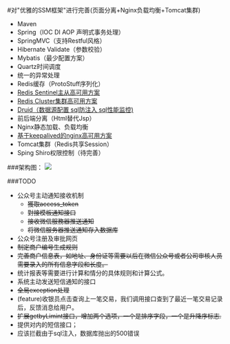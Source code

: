 #对"优雅的SSM框架"进行完善(页面分离+Nginx负载均衡+Tomcat集群)
- Maven
- Spring（IOC DI AOP 声明式事务处理） 
- SpringMVC（支持Restful风格）
- Hibernate Validate（参数校验）
- Mybatis（最少配置方案）
- Quartz时间调度
- 统一的异常处理
- Redis缓存（ProtoStuff序列化）
- [Redis Sentinel主从高可用方案](http://wosyingjun.iteye.com/blog/2289593)
- [Redis Cluster集群高可用方案](http://wosyingjun.iteye.com/blog/2289220)
- [Druid（数据源配置 sql防注入 sql性能监控)](http://wosyingjun.iteye.com/blog/2306139)
- 前后端分离（Html替代Jsp）  
- Nginx静态加载、负载均衡
- [基于keepalived的nginx高可用方案](http://wosyingjun.iteye.com/blog/2313147) 
- Tomcat集群（Redis共享Session）
- Sping Shiro权限控制（待完善）

###架构图：
![](http://i.imgur.com/xf0UsI7.png)

###TODO
- 公众号主动通知接收机制
    - ~~獲取access_token~~
    - ~~對接模板通知接口~~
    - ~~接收微信服務器推送通知~~
    - ~~将微信服务器推送通知存入数据库~~
- 公众号注册及审批网页
- ~~制定商户编号生成规则~~
- ~~完善商户信息表，如地址、身份证等需要以后在微信公众号或者公司审核人员需要录入的所有信息字段和长度。~~
- 统计报表等需要进行计算和情分的具体规则和计算公式。
- 系统主动发送短信通知的接口
- ~~全局exception处理~~
- (feature)收银员点击查询上一笔交易，我们调用接口查到了最近一笔交易记录后，反馈消息给用户。
- ~~扩展getbyLimint接口，增加两个选项，一个是排序字段，一个是升降序标志.~~
- 提供对内的短信接口；
- 应该拦截由于sql注入，数据库抛出的500错误
